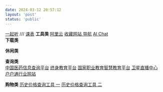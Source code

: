 ```yaml
---
date: 2024-03-12 20:57:12
layout: 'post'
status: 'public'
---
```



[一起听](https://music.alang.run/#/)
/// [课表](https://docs.qq.com/doc/DSXRFRUxPV1l6Wkp6)
 **工具类**
[阿里云]()
[收藏网站 导航](https://www.goto-mars.com/people/aLYqyNvYvd)
[AI Chat](https://yeyu2048.xyz/gpt.html?random=0.7980647213383392&antijump=0.25731176490130725)      
 **下载类**      

 **休闲类**      

 **查询类**                                                                          
[中国医药信息查询平台](https://www.dayi.org.cn/)
[终身教育平台](https://le.ouchn.cn/home)
[国家职业教育智慧教育平台](https://vocational.smartedu.cn/)
[卫星直播中心](http://www.huhutv.com.cn/)
[户户通行业网站](https://huhutong315.com/)

**购物类**
[历史价格查询工具 一](http://www.hisprice.cn/)
[历史价格查询工具 二](https://www.gwdang.com/v2/trend)